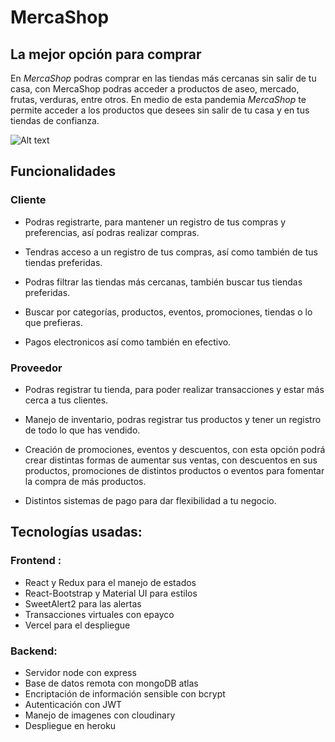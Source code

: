 # MercaShop

## La mejor opción para comprar

En *MercaShop* podras comprar en las tiendas más cercanas sin salir de tu casa, con MercaShop
podras acceder a productos de aseo, mercado, frutas, verduras, entre otros. En medio de esta pandemia *MercaShop*  te permite acceder a los productos que desees sin salir de tu casa y en tus tiendas de confianza.

![Alt text](https://res.cloudinary.com/dkrcosw87/image/upload/v1604441778/MercaShop_ghtxnf.png)

## Funcionalidades

### Cliente

* Podras registrarte, para mantener un registro de tus compras y preferencias, así podras realizar compras.

* Tendras acceso a un registro de tus compras, así como también de tus tiendas preferidas.

* Podras filtrar las tiendas más cercanas, también buscar tus tiendas preferidas.

* Buscar por categorías, productos, eventos, promociones, tiendas o lo que prefieras.

* Pagos electronicos así como también en efectivo.

### Proveedor

* Podras registrar tu tienda, para poder realizar transacciones y estar más cerca a tus clientes.

* Manejo de inventario, podras registrar tus productos y tener un registro de todo lo que has vendido.

* Creación de promociones, eventos y descuentos, con esta opción podrá crear distintas formas de aumentar sus ventas, con descuentos en sus productos, promociones de distintos productos o eventos para fomentar la compra de más productos.

* Distintos sistemas de pago para dar flexibilidad a tu negocio.

## Tecnologías usadas:
### Frontend :
* React y Redux para el manejo de estados
* React-Bootstrap y Material UI para estilos
* SweetAlert2 para las alertas
* Transacciones virtuales con epayco
* Vercel para el despliegue
### Backend:
* Servidor node con express
* Base de datos remota con mongoDB atlas
* Encriptación de información sensible con bcrypt
* Autenticación con JWT
* Manejo de imagenes con cloudinary
* Despliegue en heroku
